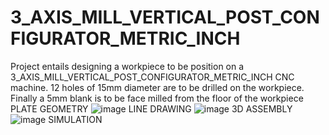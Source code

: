 # 3_AXIS_MILL_VERTICAL_POST_CONFIGURATOR_METRIC_INCH
Project entails designing a workpiece to be position on a 3_AXIS_MILL_VERTICAL_POST_CONFIGURATOR_METRIC_INCH CNC machine. 12 holes of 15mm diameter are to be drilled on the workpiece. Finally a 5mm blank is to be face milled from the floor of the workpiece
PLATE GEOMETRY
![image](https://user-images.githubusercontent.com/48593159/162800302-5aec3281-bb8d-4d14-930b-b7289c133268.png)
LINE DRAWING
![image](https://user-images.githubusercontent.com/48593159/162801186-cc494ef2-6cb5-4e1b-a542-d37dde021101.png)
3D ASSEMBLY
![image](https://user-images.githubusercontent.com/48593159/162801359-150c72dc-ad62-40c2-857c-2041ef2b5de5.png)
SIMULATION


